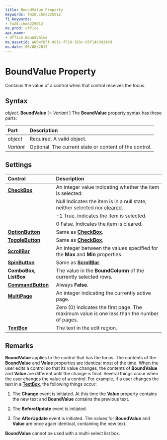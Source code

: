 ```yaml
---
title: BoundValue Property
keywords: fm20.chm5225012
f1_keywords:
- fm20.chm5225012
ms.prod: office
api_name:
- Office.BoundValue
ms.assetid: a064f85f-981c-f710-393c-05f14c00249d
ms.date: 06/08/2017
---
```



# BoundValue Property



Contains the value of a control when that control receives the focus.

## Syntax

_object_. **BoundValue** [= _Variant_ ]
The  **BoundValue** property syntax has these parts:


|Part|Description|
|:-----|:-----|
| _object_|Required. A valid object.|
| _Variant_|Optional. The current state or content of the control.|

## Settings


|**Control**|**Description**|
|:-----|:-----|
|**[CheckBox](checkbox-control.md)**|An integer value indicating whether the item is selected:|
||Null Indicates the item is in a null state, neither selected nor [cleared](../../Glossary/glossary-vba.md#clear).|
||-1 True. Indicates the item is selected.|
||0 False. Indicates the item is cleared.|
|**[OptionButton](optionbutton-control.md)**|Same as  **[CheckBox](checkbox-control.md)**.|
|**[ToggleButton](togglebutton-control.md)**|Same as  **[CheckBox](checkbox-control.md)**.|
|**[ScrollBar](scrollbar-control.md)**|An integer between the values specified for the  **Max** and **Min** properties.|
|**[SpinButton](spinbutton-control.md)**|Same as  **[ScrollBar](scrollbar-control.md)**.|
|**ComboBox, ListBox**|The value in the  **BoundColumn** of the currently selected rows.|
|**[CommandButton](commandbutton-control.md)**|Always  **False**.|
|**[MultiPage](multipage-control.md)**|An integer indicating the currently active page.|
||Zero (0) indicates the first page. The maximum value is one less than the number of pages.|
|**[TextBox](textbox-control.md)**|The text in the edit region.|

## Remarks

**BoundValue** applies to the control that has the focus.
The contents of the  **BoundValue** and **Value** properties are identical most of the time. When the user edits a control so that its value changes, the contents of **BoundValue** and **Value** are different until the change is final.
Several things occur when the user changes the value of a control. For example, if a user changes the text in a  **[TextBox](textbox-control.md)**, the following things occur:


1. The  **Change** event is initiated. At this time the **Value** property contains the new text and **BoundValue** contains the previous text.
    
2. The  **BeforeUpdate** event is initiated.
    
3. The  **AfterUpdate** event is initiated. The values for **BoundValue** and **Value** are once again identical, containing the new text.
    

 **BoundValue** cannot be used with a multi-select list box.

